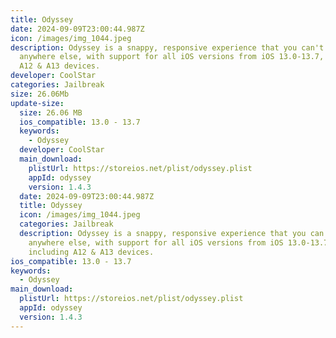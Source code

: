 ```yaml
---
title: Odyssey
date: 2024-09-09T23:00:44.987Z
icon: /images/img_1044.jpeg
description: Odyssey is a snappy, responsive experience that you can't find
  anywhere else, with support for all iOS versions from iOS 13.0-13.7, including
  A12 & A13 devices.
developer: CoolStar
categories: Jailbreak
size: 26.06Mb
update-size:
  size: 26.06 MB
  ios_compatible: 13.0 - 13.7
  keywords:
    - Odyssey
  developer: CoolStar
  main_download:
    plistUrl: https://storeios.net/plist/odyssey.plist
    appId: odyssey
    version: 1.4.3
  date: 2024-09-09T23:00:44.987Z
  title: Odyssey
  icon: /images/img_1044.jpeg
  categories: Jailbreak
  description: Odyssey is a snappy, responsive experience that you can't find
    anywhere else, with support for all iOS versions from iOS 13.0-13.7,
    including A12 & A13 devices.
ios_compatible: 13.0 - 13.7
keywords:
  - Odyssey
main_download:
  plistUrl: https://storeios.net/plist/odyssey.plist
  appId: odyssey
  version: 1.4.3
---
```

